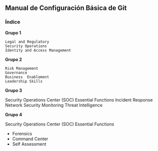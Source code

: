 ## Manual de Configuración Básica de Git

### Índice
**Grupo 1**

    Legal and Regulatory
    Security Operations
    Identity and Access Management

**Grupo 2**
    
    Risk Management
    Governance
    Business  Enablement
    Leadership Skills
  
**Grupo 3**

  Security Operations Center (SOC) Essential Functions
  Incident  Response
  Network Security Monitoring
  Threat  Intelligence

**Grupo 4**

  Security Operations Center (SOC) Essential Functions
  * Forensics
  * Command Center
  * Self Assessment
